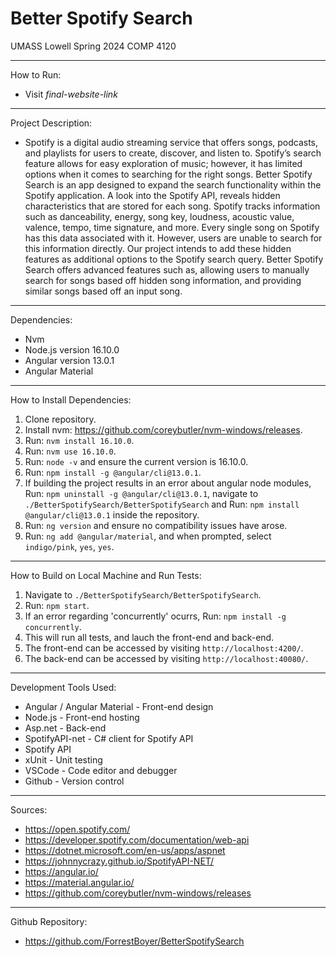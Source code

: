 # Better Spotify Search 
UMASS Lowell Spring 2024
COMP 4120  
___
How to Run:
- Visit *final-website-link*
___
Project Description:  
- Spotify is a digital audio streaming service that offers songs, podcasts, and playlists for
users to create, discover, and listen to. Spotify’s search feature allows for easy
exploration of music; however, it has limited options when it comes to searching for the right
songs. Better Spotify Search is an app designed to expand the search functionality within the
Spotify application. A look into the Spotify API, reveals hidden characteristics that are stored for each song.
Spotify tracks information such as danceability, energy, song key, loudness, acoustic value,
valence, tempo, time signature, and more. Every single song on Spotify has this data associated
with it. However, users are unable to search for this information directly. Our project intends to add these 
hidden features as additional options to the Spotify search query. Better Spotify Search
offers advanced features such as, allowing users to manually search for songs based off hidden song information,
and providing similar songs based off an input song. 
___
Dependencies:
- Nvm
- Node.js version 16.10.0
- Angular version 13.0.1
- Angular Material
___
How to Install Dependencies:  
1. Clone repository.
2. Install nvm: https://github.com/coreybutler/nvm-windows/releases.
4. Run: ```nvm install 16.10.0```.
5. Run: ```nvm use 16.10.0```.
6. Run: ```node -v``` and ensure the current version is 16.10.0.
7. Run: ```npm install -g @angular/cli@13.0.1```.
8. If building the project results in an error about angular node modules, Run: ```npm uninstall -g @angular/cli@13.0.1```,  navigate to ```./BetterSpotifySearch/BetterSpotifySearch``` and Run: ```npm install @angular/cli@13.0.1``` inside the repository.
9. Run: ```ng version``` and ensure no compatibility issues have arose.
10. Run: ```ng add @angular/material```, and when prompted, select ```indigo/pink```, ```yes```, ```yes```.
___
How to Build on Local Machine and Run Tests:  
1. Navigate to ```./BetterSpotifySearch/BetterSpotifySearch```.
2. Run: ```npm start```.
3. If an error regarding 'concurrently' ocurrs, Run: ```npm install -g concurrently```.
4. This will run all tests, and lauch the front-end and back-end.
5. The front-end can be accessed by visiting ```http://localhost:4200/```.
6. The back-end can be accessed by visiting ```http://localhost:40080/```.
___
Development Tools Used:
- Angular / Angular Material - Front-end design
- Node.js - Front-end hosting
- Asp.net - Back-end
- SpotifyAPI-net - C# client for Spotify API
- Spotify API
- xUnit - Unit testing
- VSCode - Code editor and debugger
- Github - Version control
___
Sources:
- https://open.spotify.com/
- https://developer.spotify.com/documentation/web-api
- https://dotnet.microsoft.com/en-us/apps/aspnet
- https://johnnycrazy.github.io/SpotifyAPI-NET/
- https://angular.io/
- https://material.angular.io/
- https://github.com/coreybutler/nvm-windows/releases
___
Github Repository:
- https://github.com/ForrestBoyer/BetterSpotifySearch
